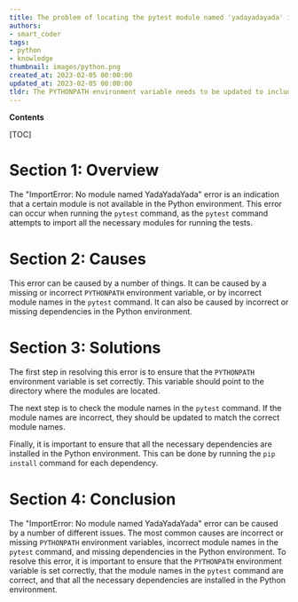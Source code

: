 ```yaml
---
title: The problem of locating the pytest module named 'yadayadayada' in the path environment variable
authors:
- smart_coder
tags:
- python
- knowledge
thumbnail: images/python.png
created_at: 2023-02-05 00:00:00
updated_at: 2023-02-05 00:00:00
tldr: The PYTHONPATH environment variable needs to be updated to include the directory containing the module.
---
```


**Contents**

[TOC]

# Section 1: Overview

The "ImportError: No module named YadaYadaYada" error is an indication that a certain module is not available in the Python environment. This error can occur when running the `pytest` command, as the `pytest` command attempts to import all the necessary modules for running the tests.

# Section 2: Causes

This error can be caused by a number of things. It can be caused by a missing or incorrect `PYTHONPATH` environment variable, or by incorrect module names in the `pytest` command. It can also be caused by incorrect or missing dependencies in the Python environment.

# Section 3: Solutions

The first step in resolving this error is to ensure that the `PYTHONPATH` environment variable is set correctly. This variable should point to the directory where the modules are located.

The next step is to check the module names in the `pytest` command. If the module names are incorrect, they should be updated to match the correct module names.

Finally, it is important to ensure that all the necessary dependencies are installed in the Python environment. This can be done by running the `pip install` command for each dependency.

# Section 4: Conclusion

The "ImportError: No module named YadaYadaYada" error can be caused by a number of different issues. The most common causes are incorrect or missing `PYTHONPATH` environment variables, incorrect module names in the `pytest` command, and missing dependencies in the Python environment. To resolve this error, it is important to ensure that the `PYTHONPATH` environment variable is set correctly, that the module names in the `pytest` command are correct, and that all the necessary dependencies are installed in the Python environment.
